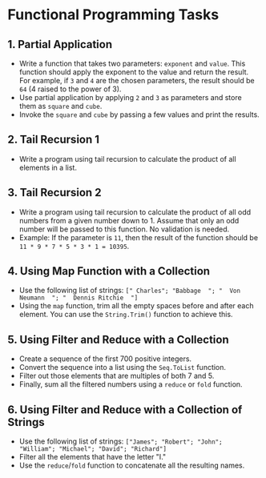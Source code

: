 # Functional Programming Tasks

## 1. Partial Application

- Write a function that takes two parameters: `exponent` and `value`. This function should apply the exponent to the value and return the result. For example, if `3` and `4` are the chosen parameters, the result should be `64` (4 raised to the power of 3).
- Use partial application by applying `2` and `3` as parameters and store them as `square` and `cube`.
- Invoke the `square` and `cube` by passing a few values and print the results.

## 2. Tail Recursion 1

- Write a program using tail recursion to calculate the product of all elements in a list.

## 3. Tail Recursion 2

- Write a program using tail recursion to calculate the product of all odd numbers from a given number down to 1. Assume that only an odd number will be passed to this function. No validation is needed.
- Example: If the parameter is `11`, then the result of the function should be `11 * 9 * 7 * 5 * 3 * 1 = 10395`.

## 4. Using Map Function with a Collection

- Use the following list of strings:
  `[" Charles"; "Babbage  "; "  Von Neumann  "; "  Dennis Ritchie  "]`
- Using the `map` function, trim all the empty spaces before and after each element. You can use the `String.Trim()` function to achieve this.

## 5. Using Filter and Reduce with a Collection

- Create a sequence of the first 700 positive integers.
- Convert the sequence into a list using the `Seq.ToList` function.
- Filter out those elements that are multiples of both 7 and 5.
- Finally, sum all the filtered numbers using a `reduce` or `fold` function.

## 6. Using Filter and Reduce with a Collection of Strings

- Use the following list of strings:
  `["James"; "Robert"; "John"; "William"; "Michael"; "David"; "Richard"]`
- Filter all the elements that have the letter "I."
- Use the `reduce`/`fold` function to concatenate all the resulting names.
